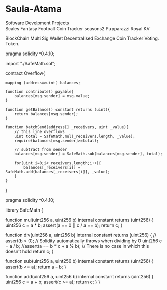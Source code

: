 # Saula-Atama

Software Develpment Projects\
Scales
Fantasy Football
Coin Tracker
seasons2
Pupparazzi
Royal KV

BlockChain
Multi Sig Wallet
Decentralised Exchange
Coin Tracker
Voting.
Token.



pragma solidity ^0.4.10;

import "./SafeMath.sol";

contract Overflow{

    mapping (address=>uint) balances;

    function contribute() payable{
        balances[msg.sender] = msg.value;
    }

    function getBalance() constant returns (uint){
        return balances[msg.sender];
    }

    function batchSend(address[] _receivers, uint _value){
        // this line overflows
        uint total = SafeMath.mul(_receivers.length, _value);
        require(balances[msg.sender]>=total);

        // subtract from sender
        balances[msg.sender] = SafeMath.sub(balances[msg.sender], total);

        for(uint i=0;i<_receivers.length;i++){
            balances[_receivers[i]] = SafeMath.add(balances[_receivers[i]], _value);
        }
    }

}






pragma solidity ^0.4.10;

library SafeMath {

  function mul(uint256 a, uint256 b) internal constant returns (uint256) {
    uint256 c = a * b;
    assert(a == 0 || c / a == b);
    return c;
  }

  function div(uint256 a, uint256 b) internal constant returns (uint256) {
    // assert(b > 0); // Solidity automatically throws when dividing by 0
    uint256 c = a / b;
    //assert(a == b * c + a % b); // There is no case in which this doesn't hold
    return c;
  }

  function sub(uint256 a, uint256 b) internal constant returns (uint256) {
    assert(b <= a);
    return a - b;
  }

  function add(uint256 a, uint256 b) internal constant returns (uint256) {
    uint256 c = a + b;
    assert(c >= a);
    return c;
  }
}
